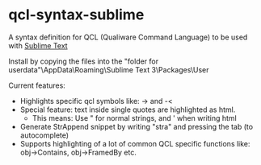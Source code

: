 qcl-syntax-sublime
==================

A syntax definition for QCL (Qualiware Command Language) to be used with [Sublime Text](http://www.sublimetext.com/)

Install by copying the files into the "folder for userdata"\AppData\Roaming\Sublime Text 3\Packages\User

Current features:
- Highlights specific qcl symbols like: -> and -<
- Special feature: text inside single quotes are highlighted as html.
  - This means: Use " for normal strings, and ' when writing html
- Generate StrAppend snippet by writing "stra" and pressing the tab (to autocomplete)
- Supports highlighting of a lot of common QCL specific functions like: obj->Contains, obj->FramedBy etc.

